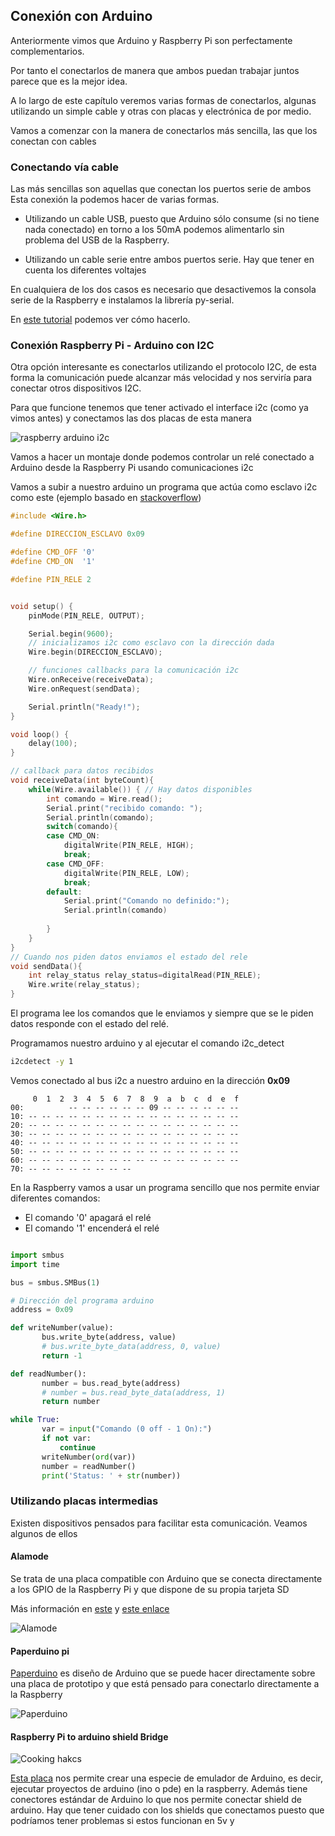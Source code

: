 ## Conexión con Arduino

Anteriormente vimos que Arduino y Raspberry Pi son perfectamente complementarios.

Por tanto el conectarlos de manera que ambos puedan trabajar juntos parece que es la mejor idea.

A lo largo de este capítulo veremos varias formas de conectarlos, algunas utilizando un simple cable y otras con placas y electrónica de por medio.

Vamos a comenzar con la manera de conectarlos más sencilla, las que los conectan con cables

### Conectando vía cable

Las más sencillas son aquellas que conectan los puertos serie de ambos Esta conexión la podemos hacer de varias formas.

* Utilizando un cable USB, puesto que Arduino sólo consume (si no tiene nada conectado) en torno a los 50mA podemos alimentarlo sin problema del USB de la Raspberry.

* Utilizando un cable serie entre ambos puertos serie. Hay que tener en cuenta los diferentes voltajes

En cualquiera de los dos casos es necesario que desactivemos la consola serie de la Raspberry e instalamos la librería py-serial.

En [este tutorial](https://geekytheory.com/arduino-raspberry-pi-lectura-de-datos/) podemos ver cómo hacerlo.

### Conexión Raspberry Pi - Arduino con I2C

Otra opción interesante es conectarlos utilizando el protocolo I2C, de esta forma la comunicación puede alcanzar más velocidad y nos serviría para conectar otros dispositivos I2C. 

Para que funcione tenemos que tener activado el interface i2c (como ya vimos antes) y conectamos las dos placas de esta manera

![raspberry arduino i2c](./images/Arduino-Raspi-i2c_bb.png)


Vamos a hacer un montaje donde podemos controlar un relé conectado a Arduino desde la Raspberry Pi usando comunicaciones i2c

Vamos a subir a nuestro arduino un programa que actúa como esclavo i2c como este (ejemplo basado en [stackoverflow](https://stackoverrun.com/es/q/9886922))

```C++
#include <Wire.h>

#define DIRECCION_ESCLAVO 0x09

#define CMD_OFF '0'
#define CMD_ON  '1'

#define PIN_RELE 2


void setup() {
    pinMode(PIN_RELE, OUTPUT);

    Serial.begin(9600); 
    // inicializamos i2c como esclavo con la dirección dada
    Wire.begin(DIRECCION_ESCLAVO);

    // funciones callbacks para la comunicación i2c 
    Wire.onReceive(receiveData);
    Wire.onRequest(sendData);

    Serial.println("Ready!");
}

void loop() {
    delay(100);
}

// callback para datos recibidos
void receiveData(int byteCount){
    while(Wire.available()) { // Hay datos disponibles
        int comando = Wire.read();
        Serial.print("recibido comando: ");
        Serial.println(comando);
        switch(comando){
        case CMD_ON:
            digitalWrite(PIN_RELE, HIGH); 
            break;
        case CMD_OFF:
            digitalWrite(PIN_RELE, LOW); 
            break;
        default:
            Serial.print("Comando no definido:");
            Serial.println(comando)
        
        }
    }
}
// Cuando nos piden datos enviamos el estado del rele
void sendData(){ 
    int relay_status relay_status=digitalRead(PIN_RELE);
    Wire.write(relay_status);
}

```

El programa lee los comandos que le enviamos y siempre que se le piden datos responde con el estado del relé.


Programamos nuestro arduino y al ejecutar el comando i2c_detect

```sh
i2cdetect -y 1
```

Vemos conectado al bus i2c a nuestro arduino en la dirección **0x09**


```
     0  1  2  3  4  5  6  7  8  9  a  b  c  d  e  f
00:          -- -- -- -- -- -- 09 -- -- -- -- -- -- 
10: -- -- -- -- -- -- -- -- -- -- -- -- -- -- -- -- 
20: -- -- -- -- -- -- -- -- -- -- -- -- -- -- -- -- 
30: -- -- -- -- -- -- -- -- -- -- -- -- -- -- -- -- 
40: -- -- -- -- -- -- -- -- -- -- -- -- -- -- -- -- 
50: -- -- -- -- -- -- -- -- -- -- -- -- -- -- -- -- 
60: -- -- -- -- -- -- -- -- -- -- -- -- -- -- -- -- 
70: -- -- -- -- -- -- -- --   
```


En la Raspberry vamos a usar un programa sencillo que nos permite enviar diferentes comandos: 

* El comando '0' apagará el relé
* El comando '1' encenderá el relé

```python

import smbus
import time

bus = smbus.SMBus(1)

# Dirección del programa arduino
address = 0x09

def writeNumber(value):
       bus.write_byte(address, value)
       # bus.write_byte_data(address, 0, value)
       return -1

def readNumber():
       number = bus.read_byte(address)
       # number = bus.read_byte_data(address, 1)
       return number

while True:
       var = input("Comando (0 off - 1 On):")
       if not var:
           continue
       writeNumber(ord(var))
       number = readNumber()
       print('Status: ' + str(number))
```

### Utilizando placas intermedias

Existen dispositivos pensados para facilitar esta comunicación. Veamos algunos de ellos

#### Alamode

Se trata de una placa compatible con Arduino que se conecta directamente a los GPIO de la Raspberry Pi y que dispone de su propia tarjeta SD

Más información en [este](http://www.internetdelascosas.cl/2013/09/11/alamode-un-arduino-para-raspberry-pi/) y [este enlace]( http://makezine.com/2012/12/12/new-product-alamode-arduino-compatible-shield-for-raspberry-pi/)

![Alamode](./images/alamode-01-150x150.jpg)

#### Paperduino pi

[Paperduino](http://paperpcb.dernulleffekt.de/doku.php?id=raspberry_boards:paperduinopi) es diseño de Arduino que se puede hacer directamente sobre una placa de prototipo y que está pensado para conectarlo directamente a la Raspberry

![Paperduino](./images/Paperduino.png)


#### Raspberry Pi to arduino shield Bridge


![Cooking hakcs](./images/CookingHack_arduino_raspberry.jpg)

[Esta placa](http://www.cooking-hacks.com/documentation/tutorials/raspberry-pi-to-arduino-shields-connection-bridge) nos permite crear una especie de emulador de Arduino, es decir, ejecutar proyectos de arduino (ino o pde) en la raspberry. Además tiene  conectores estándar de Arduino lo que nos permite conectar shield de arduino.
Hay que tener cuidado con los shields que conectamos puesto que podríamos tener problemas si estos funcionan en 5v y


